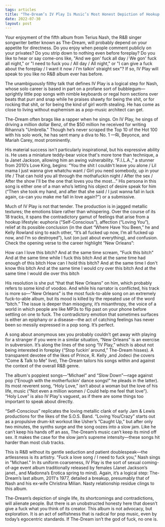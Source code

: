 ```yaml
---
tags: articles
title: "The-Dream’s IV Play Is Music’s Most Honest Depiction of Hookup Culture"
date: 2022-07-30
layout: post
---
```


Your enjoyment of the fifth album from Terius Nash, the R&B singer songwriter better known as The-Dream, will probably depend on your appetite for directness. Do you enjoy when people comment publicly on your privates? Do you strip down to nothing even before foreplay? Do you like to hear or say come-ons like, "And we gon' fuck all day / We gon' fuck all night," or "I need to fuck you / All day / All night," or "I can give a fuck about the foreplay / I want it now / I’m talkin’ straight sex"? If so, IV Play will speak to you like no R&B album ever has before.

The unambiguously filthy talk that defines IV Play is a logical step for Nash, whose solo career is based in part on a profane sort of bubblegum—sprightly little pop songs with nimble keyboards or regal horn sections over beats that purr and snap while he praises shawty for being the shit, or for rocking that shit, or for being the kind of girl worth stealing. He has come as close to living without euphemism as a pop-music architect can get.

The-Dream often brags like a rapper when he sings. On IV Play, he sings of driving a million dollar Benz, of the $50 million he received for writing Rihanna’s "Umbrella." Though he’s never scraped the Top 10 of the Hot 100 with his solo work, he has sent many a diva to No. 1 —Ri, Beyonce, and Mariah Carey, most prominently.

His material success isn't particularly inspirational, but his expressive ability is. He uses a miniature teddy-bear voice that's more tone than technique, a la Janet Jackson, allowing him an awing vulnerability. “F.I.L.A.," a stunner from 2010’s Love King, begins: “You the shit I couldn't leave you alone / Lil mama I just wanna give whatchu want / Girl you need somebody, up in your life / That can hold you all through the mothafuckin night / After the sex / After the show I'll be the one that loves you the most…” His persona in this song is either one of a man who’s letting his object of desire speak for him (“Then she took my hand, and after that she said / I just wanna fall in luck again, ca-can you make me fall in love again?”) or a submissive.

Much of IV Play is not that tender. The production is in jagged metallic textures; the emotions blare rather than whispering. Over the course of its 18 tracks, it spans the contradictory gamut of feelings that arise from a hookup lifestyle: euphoria (“Self-Conscious”), affection (“Loving You”), relief at its possible conclusion (in the duet “Where Have You Been,” he and Kelly Rowland sing to each other, “It’s all fucked up now, I’m all fucked up now, and I’m so destroyed”), lust (on just about everything), and confusion. Check the opening verse to the career highlight “New Orleans”:

How can I love this bitch?
And at the same time scream, "Fuck this bitch"
And at the same time while I fuck this bitch
And at the same time had enough of this bitch
How can I hold this bitch?
And at the same time I don't know this bitch
And at the same time I would cry over this bitch
And at the same time I would die over this bitch

His resolution is she put “that that New Orleans” on him, which probably refers to some kind of voodoo. And while his narrator is conflicted, his track is more so—"New Orleans" is the most fuck-to-able song on an extremely fuck-to-able album, but its mood is killed by the repeated use of the word “bitch.” The issue is deeper than misogyny, it’s misanthropy, the voice of a world in which people are like MP3s to flip past on your phone before settling on one to fuck. The contradictory emotion that sometimes surfaces is either an epiphany or a disease—the act of catching feelings has never been so messily expressed in a pop song. It’s perfect.

A song about anonymous sex you probably couldn’t get away with playing for a stranger if you were in a similar situation, “New Orleans” is an exercise in subversion. It’s along the lines of the song “IV Play,” which is about not being interested in foreplay (“Stop fuckin’ around,” The-Dream hisses). A transparent devotee of the likes of Prince, R. Kelly ,and Jodeci (he covers “Come & Talk to Me” live), The-Dream tailors his songs within and against the context of the overall R&B genre.

The album's poppiest songs—“Michael” and “Slow Down”—rage against pop (“Enough with the motherfuckin’ dance songs!” he pleads in the latter). Its most reverent song, “Holy Love,” isn’t about a woman but the love of his life, music (“Not even a million women / Could help me feel that love”). “Holy Love” is also IV Play's vaguest, as if there are some things too important to speak about directly.

“Self-Conscious” replicates the loving metallic clank of early Jam & Lewis productions for the likes of the S.O.S. Band. “Loving You/Crazy” starts out as a propulsive drum-kit workout like Usher’s “Caught Up,” but after only two minutes, the synths surge and the song oozes into a slow jam. Like he can’t keep his hands off an ass, The-Dream’s music can’t keep its mind off sex. It makes the case for the slow jam’s supreme intensity—these songs hit harder than most club tracks.

This is R&B without its gentle seduction and patient doublespeak—the artlessness is its artistry. "Fuck a love song / I need to fuck you," Nash sings in "Michael." In its uniform coarseness, IV Play is the sort of sexual coming-of-age event album traditionally released by females (Janet Jackson’s janet., and Madonna’s Erotica spring to mind). Again, it’s a logical step: The-Dream’s last album, 2011's 1977, detailed a breakup, presumably that of Nash and his ex-wife Christina Milian. Nasty relationship residue clings to this album.

The-Dream’s depiction of single life, its shortcomings and contradictions, will alienate people. But there is an unobstructed honesty here that doesn’t give a fuck what you think of its creator. This album is not advocacy, but exploration. It is an act of selfishness that is radical for pop music, even by today’s egocentric standards. If The-Dream isn’t the god of fuck, no one is.

